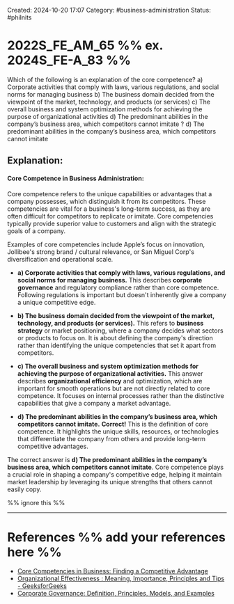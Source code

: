 Created: 2024-10-20 17:07
Category: #business-administration
Status: #philnits



# 2022S_FE_AM_65 %% ex. 2024S_FE-A_83 %%

Which of the following is an explanation of the core competence?
a) Corporate activities that comply with laws, various regulations, and social norms for managing business
b) The business domain decided from the viewpoint of the market, technology, and products (or services)
c) The overall business and system optimization methods for achieving the purpose of organizational activities
d) The predominant abilities in the company’s business area, which competitors cannot imitate
?
d) The predominant abilities in the company’s business area, which competitors cannot imitate
## **Explanation:**

#### **Core Competence in Business Administration:**

Core competence refers to the unique capabilities or advantages that a company possesses, which distinguish it from its competitors. These competencies are vital for a business's long-term success, as they are often difficult for competitors to replicate or imitate. Core competencies typically provide superior value to customers and align with the strategic goals of a company.

Examples of core competencies include Apple’s focus on innovation, Jollibee's strong brand / cultural relevance, or San Miguel Corp's diversification and operational scale.

- **a) Corporate activities that comply with laws, various regulations, and social norms for managing business.**
    This describes **corporate governance** and regulatory compliance rather than core competence. Following regulations is important but doesn't inherently give a company a unique competitive edge.

- **b) The business domain decided from the viewpoint of the market, technology, and products (or services).**
    This refers to **business strategy** or market positioning, where a company decides what sectors or products to focus on. It is about defining the company's direction rather than identifying the unique competencies that set it apart from competitors.

- **c) The overall business and system optimization methods for achieving the purpose of organizational activities.**
    This answer describes **organizational efficiency** and optimization, which are important for smooth operations but are not directly related to core competence. It focuses on internal processes rather than the distinctive capabilities that give a company a market advantage.

- **d) The predominant abilities in the company’s business area, which competitors cannot imitate.**
    **Correct!** This is the definition of core competence. It highlights the unique skills, resources, or technologies that differentiate the company from others and provide long-term competitive advantages.

The correct answer is **d) The predominant abilities in the company’s business area, which competitors cannot imitate**. Core competence plays a crucial role in shaping a company's competitive edge, helping it maintain market leadership by leveraging its unique strengths that others cannot easily copy.

%% ignore this %%
<!--SR:!2025-04-12,1,230-->
---

# References %% add your references here %%
- [Core Competencies in Business: Finding a Competitive Advantage](https://www.investopedia.com/terms/c/core_competencies.asp)
- [Organizational Effectiveness : Meaning, Importance, Principles and Tips - GeeksforGeeks](https://www.geeksforgeeks.org/organizational-effectiveness-meaning-importance-principles-and-tips/)
- [Corporate Governance: Definition, Principles, Models, and Examples](https://www.investopedia.com/terms/c/corporategovernance.asp)
